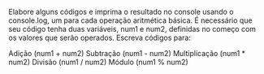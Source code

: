 Elabore alguns códigos e imprima o resultado no console usando o console.log, um para cada operação aritmética básica. É necessário que seu código tenha duas variáveis, num1 e num2, definidas no começo com os valores que serão operados. Escreva códigos para:

Adição (num1 + num2)
Subtração (num1 - num2)
Multiplicação (num1 * num2)
Divisão (num1 / num2)
Módulo (num1 % num2)